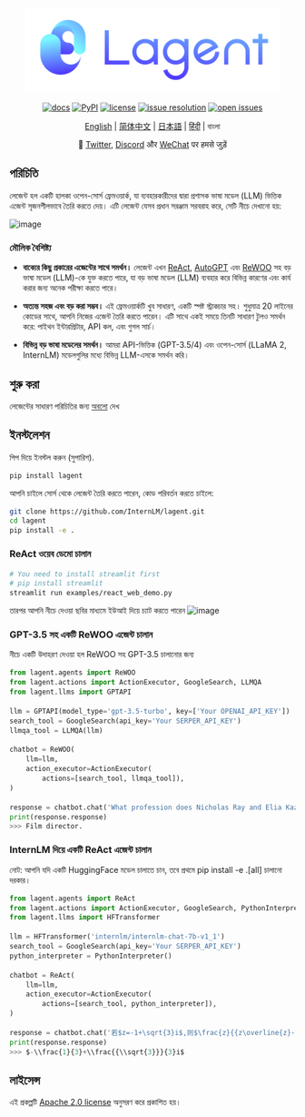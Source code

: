 <div align="center">
  <img src="docs/imgs/lagent_logo.png" width="450"/>

[![docs](https://img.shields.io/badge/docs-latest-blue)](https://lagent.readthedocs.io/en/latest/)
[![PyPI](https://img.shields.io/pypi/v/lagent)](https://pypi.org/project/lagent)
[![license](https://img.shields.io/github/license/InternLM/lagent.svg)](https://github.com/InternLM/lagent/tree/main/LICENSE)
[![issue resolution](https://img.shields.io/github/issues-closed-raw/InternLM/lagent)](https://github.com/InternLM/lagent/issues)
[![open issues](https://img.shields.io/github/issues-raw/InternLM/lagent)](https://github.com/InternLM/lagent/issues)

[English](README.md) | [简体中文](README_zh-CN.md) | [日本語](README_ja_JP.md) | [हिंदी](README_in_HIN.md) | বাংলা

</div>

<p align="center">
    👋 <a href="https://twitter.com/intern_lm" target="_blank">Twitter</a>, <a href="https://discord.gg/xa29JuW87d" target="_blank">Discord</a> और <a href="https://r.vansin.top/?r=internwx" target="_blank">WeChat</a> पर हमसे जुड़ें
</p>

## পরিচিতি

লেজেন্ট হল একটি হালকা ওপেন-সোর্স ফ্রেমওয়ার্ক, যা ব্যবহারকারীদের দ্বারা প্রশাসক ভাষা মডেল (LLM) ভিত্তিক এজেন্ট সৃজনশীলভাবে তৈরি করতে দেয়। এটি লেজেন্ট যেসব প্রধান সরঞ্জাম সরবরাহ করে, সেটি নীচে দেখানো হয়:

![image](https://github.com/InternLM/lagent/assets/24351120/cefc4145-2ad8-4f80-b88b-97c05d1b9d3e)

### মৌলিক বৈশিষ্ট্য

- **বাক্যের কিছু প্রকারের এজেন্টের সাথে সমর্থন।** লেজেন্ট এখন [ReAct](https://arxiv.org/abs/2210.03629), [AutoGPT](https://github.com/Significant-Gravitas/Auto-GPT) এবং [ReWOO](https://arxiv.org/abs/2305.18323) সহ বড় ভাষা মডেল (LLM)-কে যুক্ত করতে পারে, যা বড় ভাষা মডেল (LLM) ব্যবহার করে বিভিন্ন কারণের এবং কার্য করার জন্য অনেক পরীক্ষা করতে পারে।

- **অত্যন্ত সহজ এবং বড় করা সম্ভব।** এই ফ্রেমওয়ার্কটি খুব সাধারণ, একটি স্পষ্ট স্ট্রাকচার সহ। শুধুমাত্র 20 লাইনের কোডের সাথে, আপনি নিজের এজেন্ট তৈরি করতে পারেন। এটি সাথে একই সময়ে তিনটি সাধারণ টুলও সমর্থন করে: পাইথন ইন্টারপ্রিটার, API কল, এবং গুগল সার্চ।

- **বিভিন্ন বড় ভাষা মডেলের সমর্থন।** আমরা API-ভিত্তিক (GPT-3.5/4) এবং ওপেন-সোর্স (LLaMA 2, InternLM) মডেলগুলির মধ্যে বিভিন্ন LLM-এসকে সমর্থন করি।

## শুরু করা

লেজেন্টের সাধারণ পরিচিতির জন্য [অবলো](docs/en/get_started/overview.md) দেখ

## ইনস্টলেশন

পিপ দিয়ে ইনস্টল করুন (সুপারিশ).

```bash
pip install lagent
```

আপনি চাইলে সোর্স থেকে লেজেন্ট তৈরি করতে পারেন, কোড পরিবর্তন করতে চাইলে:

```bash
git clone https://github.com/InternLM/lagent.git
cd lagent
pip install -e .
```

### ReAct ওয়েব ডেমো চালান

```bash
# You need to install streamlit first
# pip install streamlit
streamlit run examples/react_web_demo.py
```

তারপর আপনি নীচে দেওয়া ছবির মাধ্যমে ইউআই দিয়ে চ্যাট করতে পারেন
![image](https://github.com/InternLM/lagent/assets/24622904/3aebb8b4-07d1-42a2-9da3-46080c556f68)

### GPT-3.5 সহ একটি ReWOO এজেন্ট চালান

নীচে একটি উদাহরণ দেওয়া হল ReWOO সহ GPT-3.5 চালানোর জন্য

```python
from lagent.agents import ReWOO
from lagent.actions import ActionExecutor, GoogleSearch, LLMQA
from lagent.llms import GPTAPI

llm = GPTAPI(model_type='gpt-3.5-turbo', key=['Your OPENAI_API_KEY'])
search_tool = GoogleSearch(api_key='Your SERPER_API_KEY')
llmqa_tool = LLMQA(llm)

chatbot = ReWOO(
    llm=llm,
    action_executor=ActionExecutor(
        actions=[search_tool, llmqa_tool]),
)

response = chatbot.chat('What profession does Nicholas Ray and Elia Kazan have in common')
print(response.response)
>>> Film director.
```

### InternLM দিয়ে একটি ReAct এজেন্ট চালান

নোট: আপনি যদি একটি HuggingFace মডেল চালাতে চান, তবে প্রথমে pip install -e .[all] চালানো দরকার।

```python
from lagent.agents import ReAct
from lagent.actions import ActionExecutor, GoogleSearch, PythonInterpreter
from lagent.llms import HFTransformer

llm = HFTransformer('internlm/internlm-chat-7b-v1_1')
search_tool = GoogleSearch(api_key='Your SERPER_API_KEY')
python_interpreter = PythonInterpreter()

chatbot = ReAct(
    llm=llm,
    action_executor=ActionExecutor(
        actions=[search_tool, python_interpreter]),
)

response = chatbot.chat('若$z=-1+\sqrt{3}i$,则$\frac{z}{{z\overline{z}-1}}=\left(\ \ \right)$')
print(response.response)
>>> $-\\frac{1}{3}+\\frac{{\\sqrt{3}}}{3}i$
```

## লাইসেন্স

এই প্রকল্পটি [Apache 2.0 license](LICENSE) অনুসরণ করে প্রকাশিত হয়।
